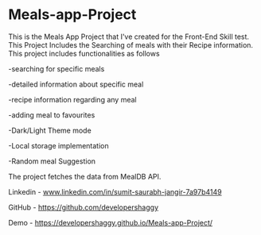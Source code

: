 # Meals-app-Project
This is the Meals App Project that I've created for the Front-End Skill test.
This Project Includes the Searching of meals with their Recipe information. This project includes functionalities as follows

-searching for specific meals

-detailed information about specific meal

-recipe information regarding any meal

-adding meal to favourites

-Dark/Light Theme mode

-Local storage implementation

-Random meal Suggestion

The project fetches the data from MealDB API.

Linkedin - www.linkedin.com/in/sumit-saurabh-jangir-7a97b4149

GitHub - https://github.com/developershaggy

Demo - https://developershaggy.github.io/Meals-app-Project/
